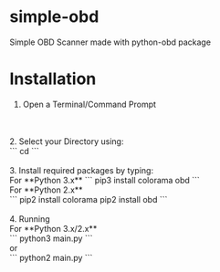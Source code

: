 # simple-obd
Simple OBD Scanner made with python-obd package
# Installation
1. Open a Terminal/Command Prompt
<br>
<br>
2. Select your Directory using:
<br>
```
cd <folder-path>
```
<br>
<br>
3. Install required packages by typing:
<br>
For **Python 3.x**
```
pip3 install colorama obd
```
<br>
For **Python 2.x**
<br>
```
pip2 install colorama
pip2 install obd
```
<br>
<br>
4. Running
<br>
For **Python 3.x/2.x**
<br>
```
python3 main.py
```
<br>
or
<br>
```
python2 main.py
```
